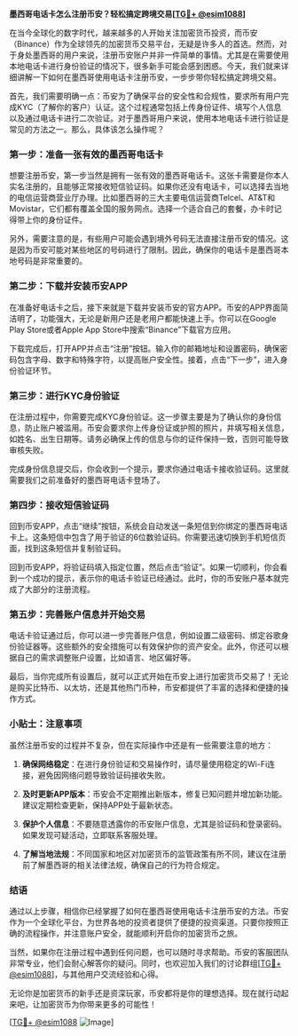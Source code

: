 **墨西哥电话卡怎么注册币安？轻松搞定跨境交易[[TG💪+ @esim1088](https://t.me/s/esim1088)]**

在当今全球化的数字时代，越来越多的人开始关注加密货币投资，而币安（Binance）作为全球领先的加密货币交易平台，无疑是许多人的首选。然而，对于身处墨西哥的用户来说，注册币安账户并非一件简单的事情。尤其是在需要使用本地电话卡进行身份验证的情况下，很多新手可能会感到困惑。今天，我们就来详细讲解一下如何在墨西哥使用电话卡注册币安，一步步带你轻松搞定跨境交易。

首先，我们需要明确一点：币安为了确保平台的安全性和合规性，要求所有用户完成KYC（了解你的客户）认证。这个过程通常包括上传身份证件、填写个人信息以及通过电话卡进行二次验证。对于墨西哥用户来说，使用本地电话卡进行验证是常见的方法之一。那么，具体该怎么操作呢？

### **第一步：准备一张有效的墨西哥电话卡**
想要注册币安，第一步当然是拥有一张有效的墨西哥电话卡。这张卡需要是你本人实名注册的，且能够正常接收短信验证码。如果你还没有电话卡，可以选择去当地的电信运营商营业厅办理。比如墨西哥的三大主要电信运营商Telcel、AT&T和Movistar，它们都有覆盖全国的服务网点。选择一个适合自己的套餐，办卡时记得带上你的身份证件。

另外，需要注意的是，有些用户可能会遇到境外号码无法直接注册币安的情况。这是因为币安可能对某些地区的号码进行了限制。因此，确保你的电话卡是墨西哥本地号码是非常重要的。

### **第二步：下载并安装币安APP**
在准备好电话卡之后，接下来就是下载并安装币安的官方APP。币安的APP界面简洁明了，功能强大，无论是新用户还是老用户都能快速上手。你可以在Google Play Store或者Apple App Store中搜索“Binance”下载官方应用。

下载完成后，打开APP并点击“注册”按钮。输入你的邮箱地址和设置密码，确保密码包含字母、数字和特殊字符，以提高账户安全性。接着，点击“下一步”，进入身份验证环节。

### **第三步：进行KYC身份验证**
在注册过程中，你需要完成KYC身份验证。这一步骤主要是为了确认你的身份信息，防止账户被滥用。币安会要求你上传身份证或护照的照片，并填写相关信息，如姓名、出生日期等。请务必确保上传的信息与你的证件保持一致，否则可能导致审核失败。

完成身份信息提交后，你会收到一个提示，要求你通过电话卡接收验证码。这里就需要我们之前准备好的墨西哥电话卡登场了。

### **第四步：接收短信验证码**
回到币安APP，点击“继续”按钮，系统会自动发送一条短信到你绑定的墨西哥电话卡上。这条短信中包含了用于验证的6位数验证码。你需要迅速切换到手机短信页面，找到这条短信并复制验证码。

回到币安APP，将验证码填入指定位置，然后点击“验证”。如果一切顺利，你会看到一个成功的提示，表示你的电话卡验证已经通过。此时，你的币安账户基本就完成了大部分的注册流程。

### **第五步：完善账户信息并开始交易**
电话卡验证通过后，你可以进一步完善账户信息，例如设置二级密码、绑定谷歌身份验证器等。这些额外的安全措施可以有效保护你的资产安全。此外，你还可以根据自己的需求调整账户设置，比如语言、地区偏好等。

最后，当你完成所有设置后，就可以正式开始在币安上进行加密货币交易了！无论是购买比特币、以太坊，还是其他热门币种，币安都提供了丰富的选择和便捷的操作方式。

### **小贴士：注意事项**
虽然注册币安的过程并不复杂，但在实际操作中还是有一些需要注意的地方：

1. **确保网络稳定**：在进行身份验证和交易操作时，请尽量使用稳定的Wi-Fi连接，避免因网络问题导致验证码接收失败。
   
2. **及时更新APP版本**：币安会不定期推出新版本，修复已知问题并增加新功能。建议定期检查更新，保持APP处于最新状态。

3. **保护个人信息**：不要随意透露你的币安账户信息，尤其是验证码和登录密码。如果发现可疑活动，立即联系客服处理。

4. **了解当地法规**：不同国家和地区对加密货币的监管政策有所不同，建议在注册前了解墨西哥的相关法律法规，确保自己的行为符合规定。

### **结语**
通过以上步骤，相信你已经掌握了如何在墨西哥使用电话卡注册币安的方法。币安作为一个全球化平台，为世界各地的投资者提供了便捷的投资渠道。只要你按照正确的流程操作，并注意账户安全，就能顺利开启你的加密货币之旅。

当然，如果你在注册过程中遇到任何问题，也可以随时寻求帮助。币安的客服团队非常专业，他们会耐心解答你的疑问。同时，也欢迎加入我们的讨论群组[[TG💪+ @esim1088](https://t.me/s/esim1088)]，与其他用户交流经验和心得。

无论你是加密货币的新手还是资深玩家，币安都将是你的理想选择。现在就行动起来吧，让加密货币为你带来更多的可能性！

[[TG💪+ @esim1088](https://t.me/s/esim1088) ![Image](https://i.postimg.cc/4NQfJmqS/Snipaste-2025-05-13-00-14-12.png)]